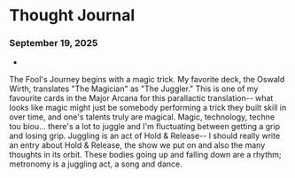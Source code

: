 # Thought Journal

### September 19, 2025
-
The Fool's Journey begins with a magic trick. My favorite deck, the Oswald Wirth, translates "The Magician" as "The Juggler." This is one of my favourite cards in the Major Arcana for this parallactic translation-- what looks like magic might just be somebody performing a trick they built skill in over time, and one's talents truly are magical. Magic, technology, techne tou biou... there's a lot to juggle and I'm fluctuating between getting a grip and losing grip. Juggling is an act of Hold & Release-- I should really write an entry about Hold & Release, the show we put on and also the many thoughts in its orbit. These bodies going up and falling down are a rhythm; metronomy is a juggling act, a song and dance.
